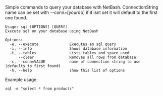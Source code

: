 Simple commands to query your database with NetBash. ConnectionString name can be set with --conn=[yourdb] if it isnt set it will default to the first one found.
    
    Usage: sql [OPTIONS] [QUERY]
    Execute sql on your database using NetBash
    
    Options:
      -e, --execute              Executes an sql query
      -i, --info                 Shows database information
      -t, --tables               Lists tables and space used
          --clear                Removes all rows from database
      -c, --conn=VALUE           name of connection string to use (defaults to first found)
      -h, --help                 show this list of options
      
Example usage:

    sql -e "select * from products"